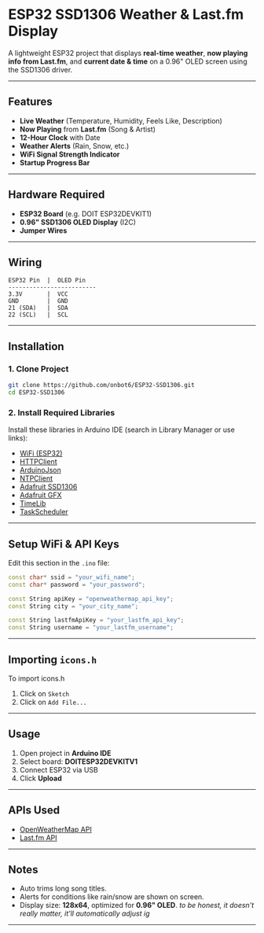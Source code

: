 # ESP32 SSD1306 Weather & Last.fm Display

A lightweight ESP32 project that displays **real-time weather**, **now playing info from Last.fm**, and **current date & time** on a 0.96" OLED screen using the SSD1306 driver.

---

## **Features**

- **Live Weather** (Temperature, Humidity, Feels Like, Description)
- **Now Playing** from **Last.fm** (Song & Artist)
- **12-Hour Clock** with Date
- **Weather Alerts** (Rain, Snow, etc.)
- **WiFi Signal Strength Indicator**
- **Startup Progress Bar**

---

## **Hardware Required**

- **ESP32 Board** (e.g. DOIT ESP32DEVKIT1)  
- **0.96" SSD1306 OLED Display** (I2C)  
- **Jumper Wires**

---

## **Wiring**

```
ESP32 Pin  |  OLED Pin
-------------------------
3.3V       |  VCC
GND        |  GND
21 (SDA)   |  SDA
22 (SCL)   |  SCL
```

---

## **Installation**

### 1. Clone Project

```bash
git clone https://github.com/onbot6/ESP32-SSD1306.git
cd ESP32-SSD1306
```

### 2. Install Required Libraries

Install these libraries in Arduino IDE (search in Library Manager or use links):

- [WiFi (ESP32)](https://github.com/espressif/arduino-esp32/tree/master/libraries/WiFi)  
- [HTTPClient](https://github.com/espressif/arduino-esp32/tree/master/libraries/HTTPClient)  
- [ArduinoJson](https://arduinojson.org/?utm_source=meta&utm_medium=library.properties)  
- [NTPClient](https://github.com/arduino-libraries/NTPClient)  
- [Adafruit SSD1306](https://github.com/adafruit/Adafruit_SSD1306)  
- [Adafruit GFX](https://github.com/adafruit/Adafruit-GFX-Library)  
- [TimeLib](https://github.com/PaulStoffregen/Time)  
- [TaskScheduler](https://github.com/arkhipenko/TaskScheduler)

---

## **Setup WiFi & API Keys**

Edit this section in the `.ino` file:

```cpp
const char* ssid = "your_wifi_name";
const char* password = "your_password";

const String apiKey = "openweathermap_api_key";
const String city = "your_city_name";

const String lastfmApiKey = "your_lastfm_api_key";
const String username = "your_lastfm_username";
```

---

## **Importing `icons.h`**
To import icons.h
1. Click on `Sketch`
2. Click on `Add File...`
---

## **Usage**

1. Open project in **Arduino IDE**
2. Select board: **DOITESP32DEVKITV1**
3. Connect ESP32 via USB
4. Click **Upload**

---

## **APIs Used**

- [OpenWeatherMap API](https://openweathermap.org/api)
- [Last.fm API](https://www.last.fm/api)

---

## **Notes**

- Auto trims long song titles.
- Alerts for conditions like rain/snow are shown on screen.
- Display size: **128x64**, optimized for **0.96" OLED**. _to be honest, it doesn't really matter, it'll automatically adjust ig_

---
